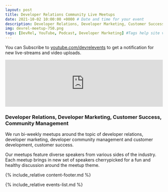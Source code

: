 ```yaml
---
layout: post
title: Developer Relations Community Live Meetups
date: 2021-10-02 10:00:00 +0000 # Date and time for your event
description: Developer Relations, Developer Marketing, Customer Success, Community Management
img: devrel-meetup-750.png
tags: [DevRel, YouTube, Podcast, Developer Marketing] #Tags help site visitors find events. Add an own tag i.e. DevrelFolks and a city, if you feel like it 
---
```


You can Subscribe to [youtube.com/devrelevents](https://www.youtube.com/devrelevents) to get a notification for new live-streams and video uploads.

<div class="embed-youtube">
<iframe width="100%" height="auto" src="https://www.youtube.com/embed/-9MS4U1QH7c" frameborder="0" allow="accelerometer; autoplay; encrypted-media; gyroscope; picture-in-picture" allowfullscreen></iframe></div>

### Developer Relations, Developer Marketing, Customer Success, Community Management

We run bi-weekly meetups around the topic of developer relations, developer marketing, developer community management and customer development, customer success. 

Our meetups feature diverse speakers from various sides of the industry. Each meetup brings in new set of speakers cherrypicked for a fun and healthy discussion around the meetup theme.

{% include_relative content-footer.md %}

{% include_relative events-list.md %}
